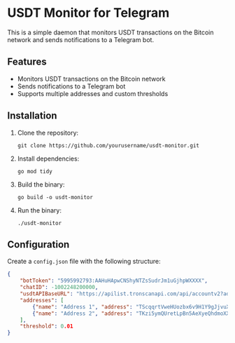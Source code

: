 # USDT Monitor for Telegram

This is a simple daemon that monitors USDT transactions on the Bitcoin network and sends notifications to a Telegram bot.

## Features

- Monitors USDT transactions on the Bitcoin network
- Sends notifications to a Telegram bot
- Supports multiple addresses and custom thresholds

## Installation

1. Clone the repository:
   ```
   git clone https://github.com/yourusername/usdt-monitor.git
   ```

2. Install dependencies:
   ```
   go mod tidy
   ```

3. Build the binary:
   ```
   go build -o usdt-monitor
   ```

4. Run the binary:
   ```
   ./usdt-monitor
   ```

## Configuration    

Create a `config.json` file with the following structure:

```json
{
    "botToken": "5995992793:AAHuHApwCNShyNTZsSudrJm1uGjhpWXXXX",
    "chatID": -1002248200000,
    "usdtAPIBaseURL": "https://apilist.tronscanapi.com/api/accountv2?address=",
    "addresses": [
        {"name": "Address 1", "address": "TScqqrtVweHUozbx6v9H1Y9gJjvuXXXXXX"},
        {"name": "Address 2", "address": "TKzi5ymQUretLpBn5AeXyeQhdmoXXXXXXX"}
    ],
    "threshold": 0.01
}
```

